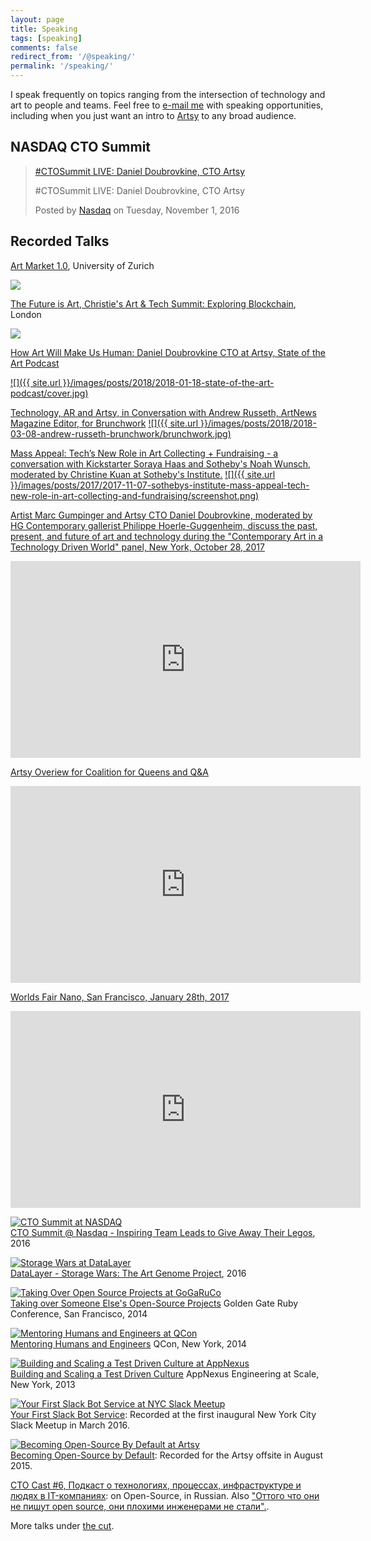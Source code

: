 ```yaml
---
layout: page
title: Speaking
tags: [speaking]
comments: false
redirect_from: '/@speaking/'
permalink: '/speaking/'
---
```


I speak frequently on topics ranging from the intersection of technology and art to people and teams. Feel free to [e-mail me](mailto:dblock@dblock.org) with speaking opportunities, including when you just want an intro to [Artsy](https://www.artsy.net) to any broad audience.

## NASDAQ CTO Summit

<div markdown="0">
<div id="fb-root"></div>
<script>(function(d, s, id) {
var js, fjs = d.getElementsByTagName(s)[0];
if (d.getElementById(id)) return;
js = d.createElement(s); js.id = id;
js.src = "//connect.facebook.net/en_US/sdk.js#xfbml=1&version=v2.8";
fjs.parentNode.insertBefore(js, fjs);
}(document, 'script', 'facebook-jssdk'));</script>
<div class="fb-video" data-href="https://www.facebook.com/NASDAQ/videos/10154582987442429/" data-width="640" data-show-text="false">
<blockquote cite="https://www.facebook.com/NASDAQ/videos/10154582987442429/" class="fb-xfbml-parse-ignore">
<a href="https://www.facebook.com/NASDAQ/videos/10154582987442429/">#CTOSummit LIVE: Daniel Doubrovkine, CTO Artsy</a>
<p>#CTOSummit LIVE: Daniel Doubrovkine, CTO Artsy</p>Posted by <a href="https://www.facebook.com/NASDAQ/">Nasdaq</a> on Tuesday, November 1, 2016
</blockquote>
</div></div>

## Recorded Talks

[Art Market 1.0](https://www.youtube.com/watch?v=LxWfMp0gzSU&t=31m), University of Zurich

<a href='https://www.youtube.com/watch?v=LxWfMp0gzSU&t=31m'>![]({{site.url}}/images/posts/2019/2019-03-07-art-market-one-point-o/daniel-doubrovkine-speaking-uzh.png)</a>

[The Future is Art, Christie's Art & Tech Summit: Exploring Blockchain](https://www.youtube.com/watch?v=KT-gPtK5uHY&t=4h13m20s), London

<a href='https://www.youtube.com/watch?v=KT-gPtK5uHY&t=4h13m20s'>![]({{site.url}}/images/posts/2018/2018-07-17-christies-art-tech-summit-exploring-blockchain/daniel-doubrovkine-speaking.png)</a>

[How Art Will Make Us Human: Daniel Doubrovkine CTO at Artsy, State of the Art Podcast](https://art19.com/shows/state-of-the-art/episodes/92a50b6a-c227-48a7-863a-56f754078146)

<a href='https://art19.com/shows/state-of-the-art/episodes/92a50b6a-c227-48a7-863a-56f754078146'>![]({{ site.url }}/images/posts/2018/2018-01-18-state-of-the-art-podcast/cover.jpg)</a>

<a href='https://www.facebook.com/brunchwork/videos/152715542060400/'>Technology, AR and Artsy, in Conversation with Andrew Russeth, ArtNews Magazine Editor, for Brunchwork</a>
<a href='https://www.facebook.com/brunchwork/videos/152715542060400/'>![]({{ site.url }}/images/posts/2018/2018-03-08-andrew-russeth-brunchwork/brunchwork.jpg)</a>

<a href='https://www.facebook.com/SothebysInstituteofArt/videos/10155213430804072/'>Mass Appeal: Tech’s New Role in Art Collecting + Fundraising - a conversation with Kickstarter Soraya Haas and Sotheby's Noah Wunsch, moderated by Christine Kuan at Sotheby's Institute.</a>
<a href='https://www.facebook.com/SothebysInstituteofArt/videos/10155213430804072/'>![]({{ site.url }}/images/posts/2017/2017-11-07-sothebys-institute-mass-appeal-tech-new-role-in-art-collecting-and-fundraising/screenshot.png)</a>

<a href="https://www.youtube.com/watch?feature=youtu.be&v=lS9KehRHrho">Artist Marc Gumpinger and Artsy CTO Daniel Doubrovkine, moderated by HG Contemporary gallerist Philippe Hoerle-Guggenheim, discuss the past, present, and future of art and technology during the "Contemporary Art in a Technology Driven World" panel, New York, October 28, 2017</a>
<iframe width="560" height="315" src="https://www.youtube.com/embed/lS9KehRHrho" frameborder="0" allowfullscreen></iframe><br>

<a href="https://www.youtube.com/watch?v=leiKlKXRvuk">Artsy Overiew for Coalition for Queens and Q&A</a>
<iframe width="560" height="315" src="https://www.youtube.com/embed/leiKlKXRvuk" frameborder="0" allowfullscreen></iframe><br>

<a href="https://www.youtube.com/watch?v=CEkJLhA1R0w&feature=youtu.be">Worlds Fair Nano, San Francisco, January 28th, 2017</a>
<iframe width="560" height="315" src="https://www.youtube.com/embed/CEkJLhA1R0w?ecver=1" frameborder="0" allowfullscreen></iframe><br>

<a href="https://pbell.wistia.com/medias/xo6uw6v4fm"><img alt="CTO Summit at NASDAQ" src="/images/about/cto-summit-nasdaq.png"></a><br>
[CTO Summit @ Nasdaq - Inspiring Team Leads to Give Away Their Legos](https://pbell.wistia.com/medias/xo6uw6v4fm), 2016

<a href="https://www.youtube.com/watch?v=F-uGrsPGKIs&list=PLcENCb4ZF_mzk-jqgEFTBXRTU9zhD471J&index=4"><img alt="Storage Wars at DataLayer" src="/images/about/storage-wars.png"></a><br>
[DataLayer - Storage Wars: The Art Genome Project](https://www.youtube.com/watch?v=F-uGrsPGKIs), 2016

<a href="http://confreaks.com/videos/4166-gogaruco2014-talking-over-someone-else-s-open-source-projects"><img alt="Taking Over Open Source Projects at GoGaRuCo" src="/images/about/taking-over-someone-elses-open-source-project.png"></a><br>
[Taking over Someone Else's Open-Source Projects](http://confreaks.com/videos/4166-gogaruco2014-talking-over-someone-else-s-open-source-projects)
Golden Gate Ruby Conference, San Francisco, 2014

<a href="http://www.infoq.com/presentations/mentoring-cto-club-ny"><img alt="Mentoring Humans and Engineers at QCon" src="/images/about/mentoring-humans-and-engineers.png"></a><br>
[Mentoring Humans and Engineers](http://www.infoq.com/presentations/mentoring-cto-club-ny)
QCon, New York, 2014

<a href="https://www.youtube.com/watch?v=QvHf94hxzRc"><img alt="Building and Scaling a Test Driven Culture at AppNexus" src="/images/about/building-and-scaling-a-test-driven-culture.png"></a><br>
[Building and Scaling a Test Driven Culture](https://www.youtube.com/watch?v=QvHf94hxzRc)
AppNexus Engineering at Scale, New York, 2013

<a href="https://vimeo.com/158686783"><img alt="Your First Slack Bot Service at NYC Slack Meetup" src="/images/about/your-first-slack-bot-service.png"></a><br>
[Your First Slack Bot Service](https://vimeo.com/158686783): Recorded at the first inaugural New York City Slack Meetup in March 2016.

<a href="https://vimeo.com/136554627"><img alt="Becoming Open-Source By Default at Artsy" src="/images/about/becoming-open-source-by-default.png"></a><br>
[Becoming Open-Source by Default](https://vimeo.com/136554627): Recorded for the Artsy offsite in August 2015.

[CTO Cast #6, Подкаст о технологиях, процессах, инфраструктуре и людях в IT-компаниях](http://ctocast.com/2015/01/25/ctocast-6-daniel-doubrovkine-artsy-net-open-source-cheerleader/): on Open-Source, in Russian. Also ["Оттого что они не пишут open source, они плохими инженерами не стали".](http://habrahabr.ru/company/caspowa/blog/255585/).

More talks under [the cut](/tags/speaking/).

